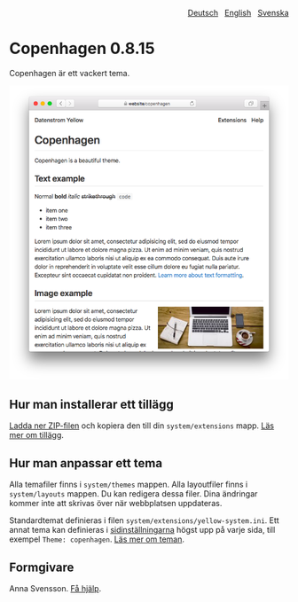 <p align="right"><a href="README-de.md">Deutsch</a> &nbsp; <a href="README.md">English</a> &nbsp; <a href="README-sv.md">Svenska</a></p>

# Copenhagen 0.8.15

Copenhagen är ett vackert tema.

<p align="center"><img src="copenhagen-screenshot.png?raw=true" alt="Screenshot"></p>

## Hur man installerar ett tillägg

[Ladda ner ZIP-filen](https://github.com/annaesvensson/yellow-copenhagen/archive/refs/heads/main.zip) och kopiera den till din `system/extensions` mapp. [Läs mer om tillägg](https://github.com/annaesvensson/yellow-update/tree/main/README-sv.md).

## Hur man anpassar ett tema

Alla temafiler finns i `system/themes` mappen. Alla layoutfiler finns i `system/layouts` mappen. Du kan redigera dessa filer. Dina ändringar kommer inte att skrivas över när webbplatsen uppdateras.

Standardtemat definieras i filen `system/extensions/yellow-system.ini`. Ett annat tema kan definieras i [sidinställningarna](https://github.com/annaesvensson/yellow-core/tree/main/README-sv.md#inställningar-page) högst upp på varje sida, till exempel `Theme: copenhagen`. [Läs mer om teman](https://datenstrom.se/sv/yellow/help/how-to-customise-a-theme).

## Formgivare

Anna Svensson. [Få hjälp](https://datenstrom.se/sv/yellow/help/).
